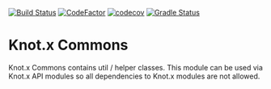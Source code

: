 [![Build Status](https://dev.azure.com/knotx/Knotx/_apis/build/status/Knotx.knotx-commons?branchName=master)](https://dev.azure.com/knotx/Knotx/_build/latest?definitionId=5&branchName=master)
[![CodeFactor](https://www.codefactor.io/repository/github/knotx/knotx-commons/badge)](https://www.codefactor.io/repository/github/knotx/knotx-commons)
[![codecov](https://codecov.io/gh/Knotx/knotx-commons/branch/master/graph/badge.svg)](https://codecov.io/gh/Knotx/knotx-commons)
[![Gradle Status](https://gradleupdate.appspot.com/Knotx/knotx-commons/status.svg)](https://gradleupdate.appspot.com/Knotx/knotx-commons/status)

# Knot.x Commons
Knot.x Commons contains util / helper classes. This module can be used via Knot.x API modules so
all dependencies to Knot.x modules are not allowed.
